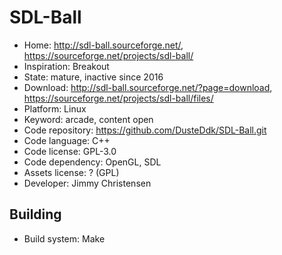 # SDL-Ball

- Home: http://sdl-ball.sourceforge.net/, https://sourceforge.net/projects/sdl-ball/
- Inspiration: Breakout
- State: mature, inactive since 2016
- Download: http://sdl-ball.sourceforge.net/?page=download, https://sourceforge.net/projects/sdl-ball/files/
- Platform: Linux
- Keyword: arcade, content open
- Code repository: https://github.com/DusteDdk/SDL-Ball.git
- Code language: C++
- Code license: GPL-3.0
- Code dependency: OpenGL, SDL
- Assets license: ? (GPL)
- Developer: Jimmy Christensen

## Building

- Build system: Make

